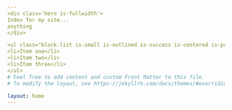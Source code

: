 ```yaml
---
<div class='hero is-fullwidth'>
Index for my site...
anything 
</div>

<ul class="block-list is-small is-outlined is-success is-centered is-primary">
<li>Item one</li>
<li>Item two</li>
<li>Item three</li>
</ul>
# Feel free to add content and custom Front Matter to this file.
# To modify the layout, see https://jekyllrb.com/docs/themes/#overriding-theme-defaults

layout: home
---
```

